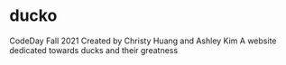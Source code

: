 # ducko
CodeDay Fall 2021
Created by Christy Huang and Ashley Kim
A website dedicated towards ducks and their greatness

